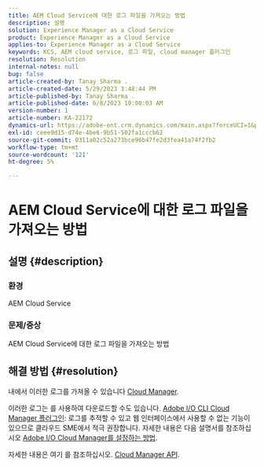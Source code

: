 ```yaml
---
title: AEM Cloud Service에 대한 로그 파일을 가져오는 방법
description: 설명
solution: Experience Manager as a Cloud Service
product: Experience Manager as a Cloud Service
applies-to: Experience Manager as a Cloud Service
keywords: KCS, AEM cloud service, 로그 파일, cloud manager 플러그인
resolution: Resolution
internal-notes: null
bug: false
article-created-by: Tanay Sharma .
article-created-date: 5/29/2023 3:48:44 PM
article-published-by: Tanay Sharma .
article-published-date: 6/8/2023 10:00:03 AM
version-number: 1
article-number: KA-22172
dynamics-url: https://adobe-ent.crm.dynamics.com/main.aspx?forceUCI=1&pagetype=entityrecord&etn=knowledgearticle&id=7a075947-38fe-ed11-8f6e-6045bd006b3d
exl-id: ceee9d15-d74e-4be6-9b51-502fa1cccb62
source-git-commit: 0311a02c52a273bce96b47fe2d3fea41a74f2fb2
workflow-type: tm+mt
source-wordcount: '121'
ht-degree: 5%

---
```


# AEM Cloud Service에 대한 로그 파일을 가져오는 방법

## 설명 {#description}


### <b>환경</b>

AEM Cloud Service



### <b>문제/증상</b>

AEM Cloud Service에 대한 로그 파일을 가져오는 방법




## 해결 방법 {#resolution}


내에서 이러한 로그를 가져올 수 있습니다 [Cloud Manager](https://experienceleague.adobe.com/docs/experience-manager-cloud-service/content/implementing/using-cloud-manager/manage-logs.html?lang=en).

이러한 로그는 를 사용하여 다운로드할 수도 있습니다. [Adobe I/O CLI Cloud Manager 플러그인](https://github.com/adobe/aio-cli-plugin-cloudmanager): 로그를 추적할 수 있고 웹 인터페이스에서 사용할 수 없는 기능이 있으므로 클라우드 SME에서 적극 권장합니다. 자세한 내용은 다음 설명서를 참조하십시오 [Adobe I/O Cloud Manager를 설정하는 방법](https://experienceleaguecommunities.adobe.com/t5/adobe-experience-manager/setting-up-adobe-i-o-cli-for-cloud-manager-aem-community-blog/m-p/380156).

자세한 내용은 여기 를 참조하십시오. [Cloud Manager API](https://developer.adobe.com/experience-cloud/cloud-manager/reference/api/#operation/getEnvironmentLogs).
